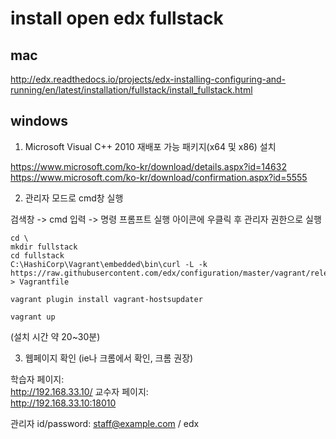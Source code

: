 
# install open edx fullstack

## mac  
http://edx.readthedocs.io/projects/edx-installing-configuring-and-running/en/latest/installation/fullstack/install_fullstack.html  

## windows  

1. Microsoft Visual C++ 2010 재배포 가능 패키지(x64 및 x86)  설치

  https://www.microsoft.com/ko-kr/download/details.aspx?id=14632  
  https://www.microsoft.com/ko-kr/download/confirmation.aspx?id=5555  

2. 관리자 모드로 cmd창 실행

  검색창 -> cmd 입력 -> 명령 프롬프트 실행 아이콘에 우클릭 후 관리자 권한으로 실행  

    cd \  
    mkdir fullstack  
    cd fullstack  
    C:\HashiCorp\Vagrant\embedded\bin\curl -L -k https://raw.githubusercontent.com/edx/configuration/master/vagrant/release/fullstack/Vagrantfile > Vagrantfile  

    vagrant plugin install vagrant-hostsupdater  

    vagrant up  

  (설치 시간 약 20~30분)  


3. 웹페이지 확인 (ie나 크롬에서 확인, 크롬 권장)

  학습자 페이지:  
  http://192.168.33.10/
  교수자 페이지:  
  http://192.168.33.10:18010

  관리자 id/password: staff@example.com  / edx  
